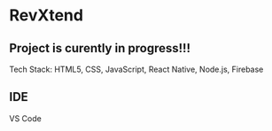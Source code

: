 # RevXtend

## Project is curently in progress!!!

Tech Stack: HTML5, CSS, JavaScript, React Native, Node.js, Firebase

## IDE
VS Code
 
